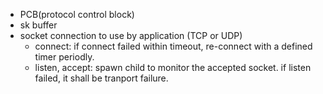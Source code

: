 
- PCB(protocol control block)  
- sk buffer  
- socket connection to use by application (TCP or UDP)  
  - connect: if connect failed within timeout, re-connect with a defined timer periodly.  
  - listen, accept: spawn child to monitor the accepted socket. if listen failed, it shall be tranport failure.  

